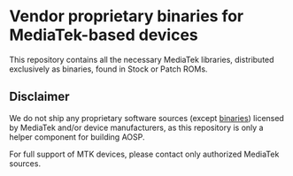 # Vendor proprietary binaries for MediaTek-based devices

This repository contains all the necessary MediaTek libraries, distributed exclusively as binaries, found in Stock or Patch ROMs.

## Disclaimer
We do not ship any proprietary software sources (except [binaries](https://github.com/SnowdroidReborn/mtk-vendor-blobs)) licensed by MediaTek and/or device manufacturers, as this repository is only a helper component for building AOSP.

For full support of MTK devices, please contact only authorized MediaTek sources. 
